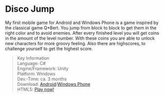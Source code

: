 # Disco Jump
My first mobile game for Android and Windows Phone is a game inspired by the classical game Q*Bert.
You jump from block to block to get them in the right color and to avoid enemies.
After every finished level you will get coins in the amount of the level number.
With these coins you are able to unlock new characters for more groovy feeling.
Also there are highscores, to challenge yourself to get the highest score.

>Key Information  
Language: C#  
Engine/Framework: Unity  
Platform: Windows  
Dev.-Time: ca. 3 months  
Download: [Android](https://play.google.com/store/apps/details?id=com.Xerrok.DiscoJump&hl=en)/[Windows Phone](https://www.microsoft.com/en-gb/store/p/disco-jump/9nblggh1r9t9)  
HTML5: [Play now!](https://marvin.walters.nrw/disco-jump/index.html)